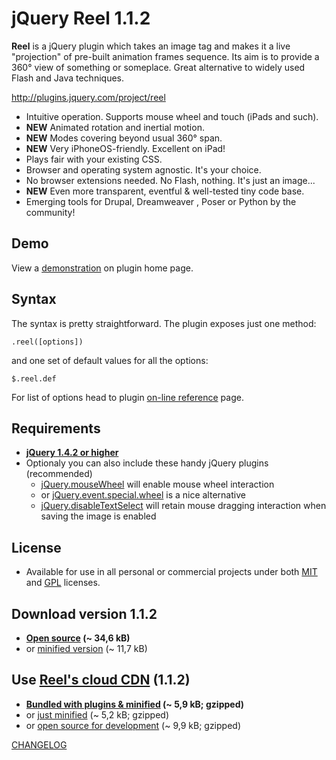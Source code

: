 
jQuery Reel 1.1.2
=================

**Reel** is a jQuery plugin which takes an image tag and makes it a live "projection" of pre-built animation frames sequence. Its aim is to provide a 360° view of something or someplace. Great alternative to widely used Flash and Java techniques.

<http://plugins.jquery.com/project/reel>

* Intuitive operation. Supports mouse wheel and touch (iPads and such).
* **NEW** Animated rotation and inertial motion.
* **NEW** Modes covering beyond usual 360° span.
* **NEW** Very iPhoneOS-friendly. Excellent on iPad!
* Plays fair with your existing CSS.
* Browser and operating system agnostic. It's your choice.
* No browser extensions needed. No Flash, nothing. It's just an image...
* **NEW** Even more transparent, eventful & well-tested tiny code base.
* Emerging tools for Drupal, Dreamweaver , Poser or Python by the community!

Demo
----
View a [demonstration][demo] on plugin home page.

Syntax
------
The syntax is pretty straightforward. The plugin exposes just one method:

    .reel([options])

and one set of default values for all the options:

    $.reel.def

For list of options head to plugin [on-line reference][options] page.

Requirements
------------
* **[jQuery 1.4.2 or higher][jquery]**
* Optionaly you can also include these handy jQuery plugins (recommended)
    * [jQuery.mouseWheel][mousewheel] will enable mouse wheel interaction
    * or [jQuery.event.special.wheel][wheel] is a nice alternative
    * [jQuery.disableTextSelect][disabletextselect] will retain mouse dragging 
interaction when saving the image is enabled

License
-------
* Available for use in all personal or commercial projects under both 
[MIT][license-mit] and [GPL][license-gpl] licenses.

Download version 1.1.2
----------------------
* **[Open source][source] (~ 34,6 kB)**
* or [minified version][min] (~ 11,7 kB)

Use [Reel's cloud CDN][cdn] (1.1.2)
-----------------------------------
* **[Bundled with plugins & minified][cdn-bundle] (~ 5,9 kB; gzipped)**
* or [just minified][cdn-min] (~ 5,2 kB; gzipped)
* or [open source for development][cdn-devel] (~ 9,9 kB; gzipped)

[CHANGELOG][changelog]

[demo]: http://jquery.vostrel.cz/reel#demo
[options]: http://jquery.vostrel.cz/reel#options
[changelog]: http://github.com/pisi/Reel/blob/v1.1.2/CHANGELOG.markdown
[license-mit]: http://github.com/pisi/Reel/blob/v1.1.2/MIT-LICENSE.txt
[license-gpl]: http://github.com/pisi/Reel/blob/v1.1.2/GPL-LICENSE.txt
[jquery]: http://www.jquery.com/
[disabletextselect]: http://www.jdempster.com/category/jquery/disabletextselect/
[mousewheel]: http://github.com/brandonaaron/jquery-mousewheel
[wheel]: http://blog.threedubmedia.com/2008/08/eventspecialwheel.html
[source]: http://github.com/pisi/Reel/raw/v1.1.2/jquery.reel.js
[min]: http://github.com/pisi/Reel/raw/v1.1.2/jquery.reel-min.js
[iphone-test]: http://www.youtube.com/watch?v=R0hiYmVre6s
[cdn]: http://wiki.github.com/pisi/Reel/cdn
[cdn-min]: http://code.vostrel.cz/jquery.reel.js
[cdn-bundle]: http://code.vostrel.cz/jquery.reel-bundle.js
[cdn-devel]: http://code.vostrel.cz/jquery.reel-devel.js
